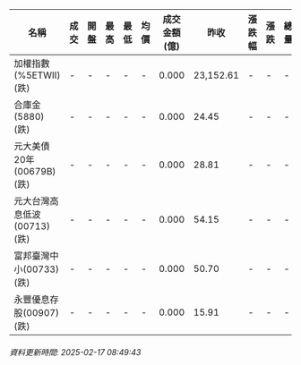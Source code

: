 | 名稱 | 成交 | 開盤 | 最高 | 最低 | 均價 | 成交金額(億) | 昨收 | 漲跌幅 | 漲跌 | 總量 | 昨量 | 振幅 |
| -------- | -------- | -------- | -------- |-------- | -------- | -------- |-------- |-------- |-------- | -------- | -------- |-------- |
|加權指數(%5ETWII) (跌)|-|-|-|-|-|0.000|23,152.61|-|-|-|-|0.00%|
|合庫金(5880) (跌)|-|-|-|-|-|0.000|24.45|-|-|-|-|0.00%|
|元大美債20年(00679B) (跌)|-|-|-|-|-|0.000|28.81|-|-|-|-|0.00%|
|元大台灣高息低波(00713) (跌)|-|-|-|-|-|0.000|54.15|-|-|-|-|0.00%|
|富邦臺灣中小(00733) (跌)|-|-|-|-|-|0.000|50.70|-|-|-|-|0.00%|
|永豐優息存股(00907) (跌)|-|-|-|-|-|0.000|15.91|-|-|-|-|0.00%|
###### 資料更新時間: 2025-02-17 08:49:43